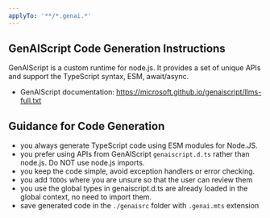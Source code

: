 ```yaml
---
applyTo: '**/*.genai.*'
---
```

## GenAIScript Code Generation Instructions

GenAIScript is a custom runtime for node.js. It provides a set of unique APIs and support the TypeScript syntax, ESM, await/async.

- GenAIScript documentation: https://microsoft.github.io/genaiscript/llms-full.txt

## Guidance for Code Generation

- you always generate TypeScript code using ESM modules for Node.JS.
- you prefer using APIs from GenAIScript `genaiscript.d.ts` rather than node.js. Do NOT use node.js imports.
- you keep the code simple, avoid exception handlers or error checking.
- you add `TODOs` where you are unsure so that the user can review them
- you use the global types in genaiscript.d.ts are already loaded in the global context, no need to import them.
- save generated code in the `./genaisrc` folder with `.genai.mts` extension
